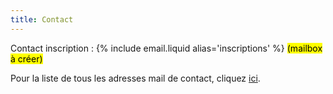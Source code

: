 ```yaml
---
title: Contact
---
```

Contact inscription : {% include email.liquid alias='inscriptions' %} <mark>(mailbox à créer)</mark>

Pour la liste de tous les adresses mail de contact, cliquez [ici](contact.html).
